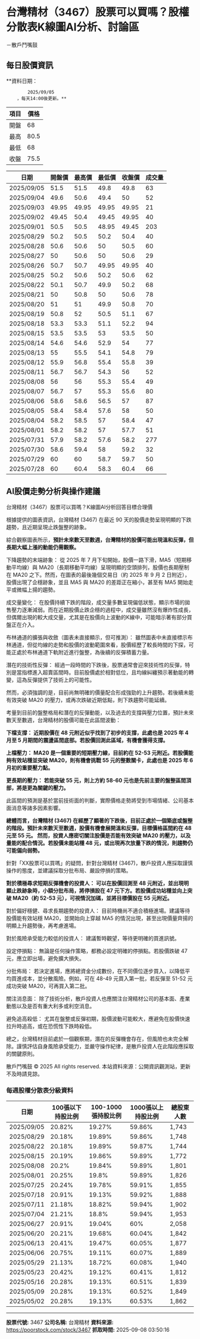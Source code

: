 # 台灣精材（3467）股票可以買嗎？股權分散表K線圖AI分析、討論區
－散戶鬥嘴鼓

## 每日股價資訊

**資料日期：
        
            2025/09/05
        ，每天14:00後更新。**

| 項目 | 價格 |
|------|------|
| 開盤 | 68 |
| 最高 | 80.5 |
| 最低 | 68 |
| 收盤 | 75.5 |

| 日期 | 開盤價 | 最高價 | 最低價 | 收盤價 | 成交量 |
|------|--------|--------|--------|--------|--------|
| 2025/09/05 | 51.5 | 51.5 | 49.8 | 49.8 | 63 |
| 2025/09/04 | 49.6 | 50.6 | 49.4 | 50 | 52 |
| 2025/09/03 | 49.95 | 49.95 | 49.95 | 49.95 | 21 |
| 2025/09/02 | 49.45 | 50.4 | 49.45 | 49.95 | 40 |
| 2025/09/01 | 50.5 | 50.5 | 48.95 | 49.45 | 203 |
| 2025/08/29 | 50.2 | 50.5 | 50.2 | 50.4 | 40 |
| 2025/08/28 | 50.6 | 50.6 | 50 | 50.5 | 60 |
| 2025/08/27 | 50 | 50.6 | 50 | 50.6 | 29 |
| 2025/08/26 | 50.7 | 50.7 | 49.95 | 49.95 | 40 |
| 2025/08/25 | 50.2 | 50.6 | 50.2 | 50.6 | 62 |
| 2025/08/22 | 50.1 | 50.7 | 49.9 | 50.2 | 68 |
| 2025/08/21 | 50 | 50.8 | 50 | 50.6 | 78 |
| 2025/08/20 | 51 | 51 | 49.9 | 50.8 | 70 |
| 2025/08/19 | 50.8 | 52 | 50.5 | 51.1 | 67 |
| 2025/08/18 | 53.3 | 53.3 | 51.1 | 52.2 | 94 |
| 2025/08/15 | 53.5 | 53.5 | 53 | 53.5 | 50 |
| 2025/08/14 | 54.6 | 54.6 | 52.9 | 54 | 77 |
| 2025/08/13 | 55 | 55.5 | 54.1 | 54.8 | 79 |
| 2025/08/12 | 55.9 | 56.8 | 55.4 | 55.8 | 39 |
| 2025/08/11 | 56.7 | 56.7 | 54.3 | 56 | 52 |
| 2025/08/08 | 56 | 56 | 55.3 | 55.4 | 49 |
| 2025/08/07 | 56.7 | 57 | 55.3 | 55.6 | 80 |
| 2025/08/06 | 58.6 | 58.6 | 56.5 | 57 | 87 |
| 2025/08/05 | 58.4 | 58.4 | 57.6 | 58 | 50 |
| 2025/08/04 | 58.2 | 58.5 | 57 | 58.4 | 47 |
| 2025/08/01 | 58.2 | 58.2 | 57 | 57.7 | 51 |
| 2025/07/31 | 57.9 | 58.2 | 57.6 | 58.2 | 277 |
| 2025/07/30 | 58.6 | 59.4 | 58 | 59.2 | 32 |
| 2025/07/29 | 60 | 60 | 58.7 | 59.7 | 50 |
| 2025/07/28 | 60 | 60.4 | 58.3 | 60.4 | 66 |

## AI股價走勢分析與操作建議

台灣精材（3467）股票可以買嗎？K線圖AI分析回答目標合理價

根據提供的圖表資訊，台灣精材 (3467) 在最近 90 天的股價走勢呈現明顯的下跌趨勢，且近期呈現止跌盤整的跡象。

綜合觀察圖表所示，**預計未來數天至數週，台灣精材的股價可能出現溫和反彈，但長期大幅上漲的動能仍需觀察。**

下降趨勢的末端跡象： 從 2025 年 7 月下旬開始，股價一路下滑，MA5（短期移動平均線）與 MA20（長期移動平均線）呈現明顯的空頭排列，股價也長期壓制在 MA20 之下。然而，在圖表的最後幾個交易日（約 2025 年 9 月 2 日附近），股價出現了企穩跡象，並且 MA5 與 MA20 的差距正在縮小，甚至有 MA5 開始走平或微幅上揚的趨勢。

成交量變化： 在股價持續下跌的階段，成交量多數呈現偏低狀態，顯示市場的拋售壓力逐漸減弱。而在近期股價止跌企穩的過程中，成交量雖然沒有爆炸性成長，但偶爾出現的較大成交量，尤其是在股價向上波動的K線中，可能暗示著有部分買盤正在介入。

布林通道的擴張與收斂（圖表未直接顯示，但可推測）： 雖然圖表中未直接標示布林通道，但從均線的走勢和股價的波動範圍來看，股價經歷了較長時間的下探，可能正處於布林通道下軌附近進行盤整，為後續的反彈積蓄力量。

潛在的技術性反彈： 經過一段時間的下跌後，股票通常會迎來技術性的反彈，特別是當指標進入超賣區間時。目前股價處於相對低位，且均線糾纏預示著動能的轉變，這為反彈提供了技術上的可能性。

然而，必須強調的是，目前尚無明確的價量配合形成強勁的上升趨勢。若後續未能有效突破 MA20 的壓力，或再次跌破近期低點，則下跌趨勢可能延續。

考量到目前的盤整格局和潛在的反彈動能，以及過去的支撐與壓力位置，預計未來數天至數週，台灣精材的股價可能在此區間波動：

**下檔支撐： 近期股價在 48 元附近似乎找到了初步的支撐，此處也是 2025 年 4 月至 5 月期間的震盪區間底部。若股價回測此區域，有機會獲得支撐。**

**上檔壓力： MA20 是一個重要的短期壓力線，目前約在 52-53 元附近。若股價能夠有效站穩並突破 MA20，則有機會挑戰 55 元的整數關卡，此處也是 2025 年 6 月初的重要壓力點。**

**更長期的壓力： 若能突破 55 元，則上方約 58-60 元也是先前主要的盤整區間頂部，將是更為關鍵的壓力。**

此區間的預測是基於當前技術面的判斷，實際價格走勢將受到市場情緒、公司基本面消息等諸多因素影響。

**總體而言，台灣精材 (3467) 在經歷了顯著的下跌後，目前正處於一個築底或盤整的階段。預計未來數天至數週，股價有機會展開溫和反彈，目標價格區間約在 48 元至 55 元。 然而，投資人應密切關注股價是否能有效突破 MA20 的壓力，以及量能的配合情況。若股價未能站穩 48 元，或出現再次放量下跌的情況，則趨勢仍可能偏向弱勢。**

針對「XX股票可以買嗎」的疑問，針對台灣精材 (3467)，散戶投資人應採取謹慎操作的態度，並建議採取分批布局、嚴設停損的策略。

**對於積極尋求短期反彈機會的投資人： 可以在股價回測至 48 元附近，並出現明顯止跌跡象時，小額分批布局，將停損設在 47 元下方。若股價成功站穩並向上突破 MA20（約 52-53 元），可視情況加碼，並將目標價設在 55 元附近。**

對於偏好穩健、尋求長期趨勢的投資人： 目前時機尚不適合積極進場。建議等待股價能有效站穩 MA20，並開始向上穿越 MA5 的情況出現，甚至出現價量齊揚的明顯上升趨勢後，再考慮進場。

對於風險承受能力較低的投資人： 建議暫時觀望，等待更明確的買進訊號。

設定停損點： 無論是任何操作策略，都務必設定明確的停損點。若股價跌破 47 元，應立即出場，避免擴大損失。

分批佈局： 若決定進場，應將總資金分成數份，在不同價位逐步買入，以降低平均買進成本，並分散風險。例如，可在 48-49 元買入第一批，若反彈至 51-52 元成功突破 MA20，可再買入第二批。

關注消息面： 除了技術分析，散戶投資人也應關注台灣精材公司的基本面、產業動態以及是否有重大利多或利空消息。

避免追高殺低： 尤其在盤整或反彈初期，股價波動可能較大，應避免在股價快速拉升時追高，或在恐慌性下跌時殺低。

總之，台灣精材目前處於一個觀察期，潛在的反彈機會存在，但風險也未完全解除。謹慎評估自身風險承受能力，並嚴守操作紀律，是散戶投資人在此階段應採取的關鍵原則。

散戶鬥嘴鼓 © 2025 All rights reserved. 本站資料來源：公開資訊觀測站，更新不及時請見諒。

### 每週股權分散表分級資料

| 日期 | 100張以下持股比例 | 100-1000張持股比例 | 1000張以上持股比例 | 總股東人數 |
|------|-------------------|--------------------|--------------------|----------|
| 2025/09/05 | 20.82% | 19.27% | 59.86% | 1,743 |
| 2025/08/29 | 20.18% | 19.89% | 59.86% | 1,748 |
| 2025/08/22 | 20.18% | 19.89% | 59.87% | 1,744 |
| 2025/08/15 | 20.19% | 19.86% | 59.89% | 1,772 |
| 2025/08/08 | 20.2% | 19.84% | 59.89% | 1,801 |
| 2025/08/01 | 20.25% | 19.8% | 59.89% | 1,826 |
| 2025/07/25 | 20.24% | 19.78% | 59.91% | 1,855 |
| 2025/07/18 | 20.91% | 19.13% | 59.92% | 1,888 |
| 2025/07/11 | 21.18% | 18.82% | 59.94% | 1,902 |
| 2025/07/04 | 21.21% | 18.8% | 59.94% | 1,953 |
| 2025/06/27 | 20.91% | 19.04% | 60% | 2,058 |
| 2025/06/20 | 20.21% | 19.68% | 60.04% | 1,842 |
| 2025/06/13 | 20.41% | 19.47% | 60.05% | 1,877 |
| 2025/06/06 | 20.75% | 19.11% | 60.07% | 1,889 |
| 2025/05/29 | 21.13% | 18.72% | 60.08% | 1,940 |
| 2025/05/23 | 20.42% | 19.12% | 60.41% | 1,812 |
| 2025/05/16 | 20.28% | 19.13% | 60.51% | 1,839 |
| 2025/05/09 | 20.28% | 19.13% | 60.52% | 1,849 |
| 2025/05/02 | 20.28% | 19.13% | 60.53% | 1,862 |

---

**股票代號:** 3467
**公司名稱:** 台灣精材
**資料來源:** https://poorstock.com/stock/3467
**抓取時間:** 2025-09-08 03:50:16